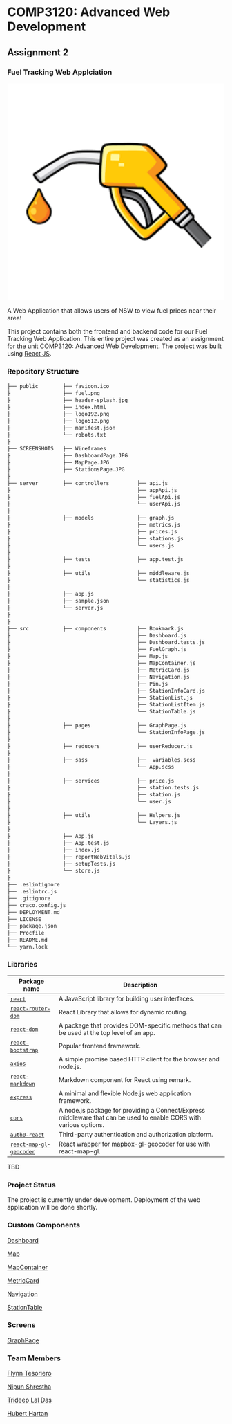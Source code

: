 # COMP3120: Advanced Web Development
## Assignment 2
### Fuel Tracking Web Applciation

<p align="center">
  <img width="500px" src="public/fuel.png">
</p>

A Web Application that allows users of NSW to view fuel prices near their area!


This project contains both the frontend and backend code for our Fuel Tracking Web Application. This entire project was created as an assignment for the unit COMP3120: Advanced Web Development. The project was built using [React JS](https://reactjs.org/).



### Repository Structure

    ├── public        ├── favicon.ico
    ├			      ├── fuel.png
	├			      ├── header-splash.jpg
	├ 			      ├── index.html
	├			      ├── logo192.png
 	├			      ├── logo512.png
	├			      ├── manifest.json
	├			      └── robots.txt
	├
	├── SCREENSHOTS   ├── Wireframes
	├                 ├── DashboardPage.JPG
	├                 ├── MapPage.JPG
	├                 ├── StationsPage.JPG
	├
    ├── server        ├── controllers         ├── api.js
    ├                                         ├── appApi.js
    ├                                         ├── fuelApi.js
	├                                         └── userApi.js	
	├
    ├                 ├── models			  ├── graph.js
    ├                                         ├── metrics.js
    ├                                         ├── prices.js
    ├                                         ├── stations.js
    ├                                         └── users.js
	├
	├                 ├── tests			  	  ├── app.test.js
	├
    ├                 ├── utils				  ├── middleware.js
    ├                                         └── statistics.js
	├
	├                 ├── app.js
	├                 ├── sample.json
	├                 └── server.js
    ├
    ├
    ├── src           ├── components          ├── Bookmark.js
    ├                                         ├── Dashboard.js
	├                                         ├── Dashboard.tests.js
	├                                         ├── FuelGraph.js
	├                                         ├── Map.js
	├                                         ├── MapContainer.js
	├                                         ├── MetricCard.js
	├                                         ├── Navigation.js
	├                                         ├── Pin.js
	├                                         ├── StationInfoCard.js
	├                                         ├── StationList.js
	├                                         ├── StationListItem.js
	├                                         └── StationTable.js              
    ├
    ├                 ├── pages               ├── GraphPage.js
    ├                                         └── StationInfoPage.js
    ├
	├                 ├── reducers            ├── userReducer.js
	├
	├                 ├── sass                ├── _variables.scss
    ├                                         └── App.scss
	├
	├                 ├── services            ├── price.js
    ├                                         ├── station.tests.js
	├                                         ├── station.js
	├                                         └── user.js
	├
	├                 ├── utils               ├── Helpers.js
    ├                                         └── Layers.js
	├
    ├                 ├── App.js
    ├                 ├── App.test.js
    ├                 ├── index.js
    ├                 ├── reportWebVitals.js
    ├                 ├── setupTests.js
    ├                 └── store.js
    ├             
    ├── .eslintignore
    ├── .eslintrc.js
    ├── .gitignore
	├── craco.config.js
	├── DEPLOYMENT.md
    ├── LICENSE
    ├── package.json
    ├── Procfile
    ├── README.md
    └── yarn.lock
   
   


### Libraries
| Package name                                  | Description                                                                                                                                                                                                                                   |
| --------------------------------------------- | --------------------------------------------------------------------------------------------------------------------------------------------------------------------------------------------------------------------------------------------- |
| [`react`](https://reactjs.org/)  | A JavaScript library for building user interfaces. |
| [`react-router-dom`](https://github.com/remix-run/react-router)     | React Library that allows for dynamic routing. |
| [`react-dom`](https://reactjs.org/docs/react-dom.html)    | A package that provides DOM-specific methods that can be used at the top level of an app. |
| [`react-bootstrap`](https://react-bootstrap.github.io/)    | Popular frontend framework. |
| [`axios`](https://axios-http.com/)    | A simple promise based HTTP client for the browser and node.js. |
| [`react-markdown`](https://github.com/remarkjs/react-markdown)    | Markdown component for React using remark. |
| [`express`](http://expressjs.com/)    | A minimal and flexible Node.js web application framework. |
| [`cors`](https://github.com/expressjs/cors)    | A node.js package for providing a Connect/Express middleware that can be used to enable CORS with various options. |
| [`auth0-react`](https://auth0.com/)    | Third-party authentication and authorization platform. |
| [`react-map-gl-geocoder`](https://www.npmjs.com/package/react-map-gl-geocoder)    | React wrapper for mapbox-gl-geocoder for use with react-map-gl. |

TBD

### Project Status

The project is currently under development. Deployment of the web application will be done shortly.

### Custom Components

[Dashboard](src/components/Dashboard.js)

[Map](src/components/Map.js)

[MapContainer](src/components/MapContainer.js)

[MetricCard](src/components/MetricCard.js)

[Navigation](src/components/Navigation.js)

[StationTable](src/components/StationTable.js)



### Screens

[GraphPage](src/components/GraphPage.js)

### Team Members

[Flynn Tesoriero](https://github.com/Flynntes)

[Nipun Shrestha](https://github.com/nipunshrestha)

[Trideep Lal Das](https://github.com/TrideepLD)

[Hubert Hartan](https://github.com/HubertHartan)
